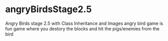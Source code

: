 # angryBirdsStage2.5
Angry Birds stage 2.5 with Class Inheritance and Images
angry bird game is fun game where you destory the blocks and hit the pigs/enemies from the bird